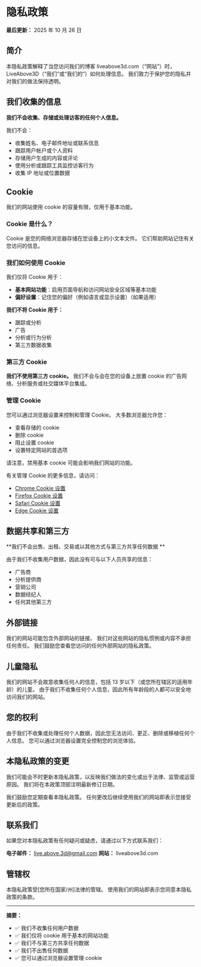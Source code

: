 # 隐私政策

**最后更新：** 2025 年 10 月 26 日

## 简介

本隐私政策解释了当您访问我们的博客 liveabove3d.com（“网站”）时，LiveAbove3D（“我们”或“我们的”）如何处理信息。 我们致力于保护您的隐私并对我们的做法保持透明。

## 我们收集的信息

**我们不会收集、存储或处理访客的任何个人信息。**

我们不会：
- 收集姓名、电子邮件地址或联系信息
- 跟踪用户帐户或个人资料
- 存储用户生成的内容或评论
- 使用分析或跟踪工具监控访客行为
- 收集 IP 地址或位置数据

## Cookie

我们的网站使用  cookie 的容量有限，仅用于基本功能。

### Cookie 是什么？

Cookie 是您的网络浏览器存储在您设备上的小文本文件。 它们帮助网站记住有关您访问的信息。

### 我们如何使用 Cookie

我们仅将 Cookie 用于：
- **基本网站功能**：启用页面导航和访问网站安全区域等基本功能
- **偏好设置**：记住您的偏好（例如语言或显示设置）（如果适用）

**我们不将 Cookie 用于：**
- 跟踪或分析
- 广告
-  分析或行为分析
- 第三方数据收集

### 第三方 Cookie

**我们不使用第三方 cookie。** 我们不会与会在您的设备上放置 cookie 的广告网络、分析服务或社交媒体平台集成。

### 管理 Cookie

您可以通过浏览器设置来控制和管理 Cookie。 大多数浏览器允许您：
- 查看存储的 cookie
- 删除 cookie
- 阻止设置 cookie
- 设置特定网站的首选项

请注意，禁用基本 cookie 可能会影响我们网站的功能。

有关管理 Cookie 的更多信息，请访问：
- [Chrome Cookie 设置](https://support.google.com/chrome/answer/95647)
- [Firefox Cookie  设置](https://support.mozilla.org/en-US/kb/cookies-information-websites-store-on-your-computer)
- [Safari Cookie 设置](https://support.apple.com/guide/safari/manage-cookies-sfri11471/mac)
- [Edge Cookie  设置](https://support.microsoft.com/en-us/microsoft-edge/delete-cookies-in-microsoft-edge-63947406-40ac-c3b8-57b9-2a946a29ae09)

## 数据共享和第三方

**我们不会出售、出租、交易或以其他方式与第三方共享任何数据  **

由于我们不收集用户数据，因此没有可与以下人员共享的信息：
- 广告商
- 分析提供商
- 营销公司
- 数据经纪人
- 任何其他第三方

## 外部链接

我们的网站可能包含外部网站的链接。 我们对这些网站的隐私惯例或内容不承担任何责任。 我们鼓励您查看您访问的任何外部网站的隐私政策。

## 儿童隐私

我们的网站不会故意收集任何人的信息，包括 13 岁以下（或您所在辖区的适用年龄）的儿童。 由于我们不收集任何个人信息，因此所有年龄段的人都可以安全地访问我们的网站。

## 您的权利

由于我们不收集或处理任何个人数据，因此您无法访问、更正、删除或移植任何个人信息。 您可以通过浏览器设置完全控制您的浏览体验。

## 本隐私政策的变更

我们可能会不时更新本隐私政策，以反映我们做法的变化或出于法律、监管或运营原因。 我们将在本政策顶部注明最新修订日期。

我们鼓励您定期查看本隐私政策。 任何更改后继续使用我们的网站即表示您接受更新后的政策。

## 联系我们

如果您对本隐私政策有任何疑问或疑虑，请通过以下方式联系我们：

**电子邮件：** live.above.3d@gmail.com
**网站：** liveabove3d.com

## 管辖权

本隐私政策受[您所在国家/州]法律的管辖。 使用我们的网站即表示您同意本隐私政策的条款。

---

**摘要：**
- ✅ 我们不收集任何用户数据
- ✅ 我们仅将 cookie 用于基本的网站功能
- ✅ 我们不与第三方共享任何数据
- ✅ 我们不出售任何数据
- ✅ 您可以通过浏览器设置管理 cookie